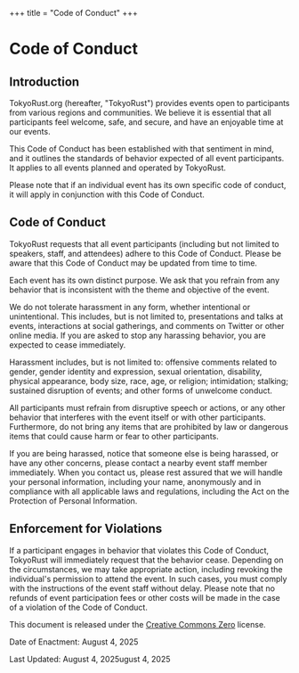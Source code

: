 +++
title = "Code of Conduct"
+++

# Code of Conduct

## Introduction

TokyoRust.org (hereafter, "TokyoRust") provides events open to participants from various regions and communities. We believe it is essential that all participants feel welcome, safe, and secure, and have an enjoyable time at our events.

This Code of Conduct has been established with that sentiment in mind, and it outlines the standards of behavior expected of all event participants. It applies to all events planned and operated by TokyoRust.

Please note that if an individual event has its own specific code of conduct, it will apply in conjunction with this Code of Conduct.

## Code of Conduct

TokyoRust requests that all event participants (including but not limited to speakers, staff, and attendees) adhere to this Code of Conduct. Please be aware that this Code of Conduct may be updated from time to time.

Each event has its own distinct purpose. We ask that you refrain from any behavior that is inconsistent with the theme and objective of the event.

We do not tolerate harassment in any form, whether intentional or unintentional. This includes, but is not limited to, presentations and talks at events, interactions at social gatherings, and comments on Twitter or other online media. If you are asked to stop any harassing behavior, you are expected to cease immediately.

Harassment includes, but is not limited to: offensive comments related to gender, gender identity and expression, sexual orientation, disability, physical appearance, body size, race, age, or religion; intimidation; stalking; sustained disruption of events; and other forms of unwelcome conduct.

All participants must refrain from disruptive speech or actions, or any other behavior that interferes with the event itself or with other participants. Furthermore, do not bring any items that are prohibited by law or dangerous items that could cause harm or fear to other participants.

If you are being harassed, notice that someone else is being harassed, or have any other concerns, please contact a nearby event staff member immediately. When you contact us, please rest assured that we will handle your personal information, including your name, anonymously and in compliance with all applicable laws and regulations, including the Act on the Protection of Personal Information.

## Enforcement for Violations

If a participant engages in behavior that violates this Code of Conduct, TokyoRust will immediately request that the behavior cease. Depending on the circumstances, we may take appropriate action, including revoking the individual's permission to attend the event. In such cases, you must comply with the instructions of the event staff without delay. Please note that no refunds of event participation fees or other costs will be made in the case of a violation of the Code of Conduct.

This document is released under the [Creative Commons Zero](https://creativecommons.org/publicdomain/zero/1.0/deed.en) license.

Date of Enactment: August 4, 2025

Last Updated: August 4, 2025ugust 4, 2025
